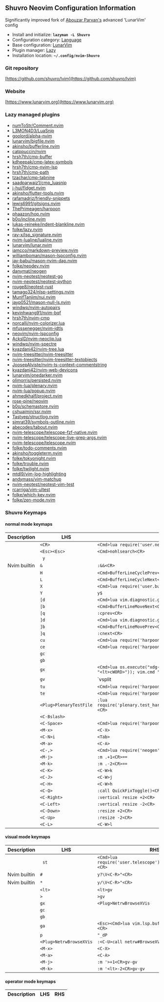 ## Shuvro Neovim Configuration Information

Significantly improved fork of [Abouzar Parvan's](https://github.com/abzcoding/lvim) advanced 'LunarVim' config

- Install and initialize: **`lazyman -L Shuvro`**
- Configuration category: [Language](https://lazyman.dev/configurations/#language-configurations)
- Base configuration:     [LunarVim](https://www.lunarvim.org)
- Plugin manager:         [Lazy](https://github.com/folke/lazy.nvim)
- Installation location:  **`~/.config/nvim-Shuvro`**

### Git repository

[https://github.com/shuvro/lvim](https://github.com/shuvro/lvim)

### Website

[https://www.lunarvim.org](https://www.lunarvim.org)

### Lazy managed plugins

- [numToStr/Comment.nvim](https://github.com/numToStr/Comment.nvim)
- [L3MON4D3/LuaSnip](https://github.com/L3MON4D3/LuaSnip)
- [goolord/alpha-nvim](https://github.com/goolord/alpha-nvim)
- [lunarvim/bigfile.nvim](https://github.com/lunarvim/bigfile.nvim.git)
- [akinsho/bufferline.nvim](https://github.com/akinsho/bufferline.nvim)
- [catppuccin/nvim](https://github.com/catppuccin/nvim)
- [hrsh7th/cmp-buffer](https://github.com/hrsh7th/cmp-buffer)
- [kdheepak/cmp-latex-symbols](https://github.com/kdheepak/cmp-latex-symbols)
- [hrsh7th/cmp-nvim-lsp](https://github.com/hrsh7th/cmp-nvim-lsp)
- [hrsh7th/cmp-path](https://github.com/hrsh7th/cmp-path)
- [tzachar/cmp-tabnine](https://github.com/tzachar/cmp-tabnine.git)
- [saadparwaiz1/cmp_luasnip](https://github.com/saadparwaiz1/cmp_luasnip)
- [j-hui/fidget.nvim](https://github.com/j-hui/fidget.nvim)
- [akinsho/flutter-tools.nvim](https://github.com/akinsho/flutter-tools.nvim)
- [rafamadriz/friendly-snippets](https://github.com/rafamadriz/friendly-snippets)
- [lewis6991/gitsigns.nvim](https://github.com/lewis6991/gitsigns.nvim)
- [ThePrimeagen/harpoon](https://github.com/ThePrimeagen/harpoon)
- [phaazon/hop.nvim](https://github.com/phaazon/hop.nvim)
- [b0o/incline.nvim](https://github.com/b0o/incline.nvim.git)
- [lukas-reineke/indent-blankline.nvim](https://github.com/lukas-reineke/indent-blankline.nvim)
- [folke/lazy.nvim](https://github.com/folke/lazy.nvim)
- [ray-x/lsp_signature.nvim](https://github.com/ray-x/lsp_signature.nvim)
- [nvim-lualine/lualine.nvim](https://github.com/nvim-lualine/lualine.nvim)
- [lunarvim/lunar.nvim](https://github.com/lunarvim/lunar.nvim.git)
- [iamcco/markdown-preview.nvim](https://github.com/iamcco/markdown-preview.nvim)
- [williamboman/mason-lspconfig.nvim](https://github.com/williamboman/mason-lspconfig.nvim)
- [jay-babu/mason-nvim-dap.nvim](https://github.com/jay-babu/mason-nvim-dap.nvim)
- [folke/neodev.nvim](https://github.com/folke/neodev.nvim)
- [danymat/neogen](https://github.com/danymat/neogen.git)
- [nvim-neotest/neotest-go](https://github.com/nvim-neotest/neotest-go.git)
- [nvim-neotest/neotest-python](https://github.com/nvim-neotest/neotest-python)
- [rouge8/neotest-rust](https://github.com/rouge8/neotest-rust.git)
- [tamago324/nlsp-settings.nvim](https://github.com/tamago324/nlsp-settings.nvim.git)
- [MunifTanjim/nui.nvim](https://github.com/MunifTanjim/nui.nvim)
- [jayp0521/mason-null-ls.nvim](https://github.com/jayp0521/mason-null-ls.nvim)
- [windwp/nvim-autopairs](https://github.com/windwp/nvim-autopairs)
- [kevinhwang91/nvim-bqf](https://github.com/kevinhwang91/nvim-bqf.git)
- [hrsh7th/nvim-cmp](https://github.com/hrsh7th/nvim-cmp)
- [norcalli/nvim-colorizer.lua](https://github.com/norcalli/nvim-colorizer.lua)
- [mfussenegger/nvim-jdtls](https://github.com/mfussenegger/nvim-jdtls)
- [neovim/nvim-lspconfig](https://github.com/neovim/nvim-lspconfig)
- [AckslD/nvim-neoclip.lua](https://github.com/AckslD/nvim-neoclip.lua.git)
- [windwp/nvim-spectre](https://github.com/windwp/nvim-spectre.git)
- [kyazdani42/nvim-tree.lua](https://github.com/kyazdani42/nvim-tree.lua)
- [nvim-treesitter/nvim-treesitter](https://github.com/nvim-treesitter/nvim-treesitter)
- [nvim-treesitter/nvim-treesitter-textobjects](https://github.com/nvim-treesitter/nvim-treesitter-textobjects)
- [JoosepAlviste/nvim-ts-context-commentstring](https://github.com/JoosepAlviste/nvim-ts-context-commentstring)
- [kyazdani42/nvim-web-devicons](https://github.com/kyazdani42/nvim-web-devicons)
- [lunarvim/onedarker.nvim](https://github.com/lunarvim/onedarker.nvim.git)
- [olimorris/persisted.nvim](https://github.com/olimorris/persisted.nvim.git)
- [nvim-lua/plenary.nvim](https://github.com/nvim-lua/plenary.nvim)
- [nvim-lua/popup.nvim](https://github.com/nvim-lua/popup.nvim)
- [ahmedkhalf/project.nvim](https://github.com/ahmedkhalf/project.nvim)
- [rose-pine/neovim](https://github.com/rose-pine/neovim.git)
- [b0o/schemastore.nvim](https://github.com/b0o/schemastore.nvim)
- [cshuaimin/ssr.nvim](https://github.com/cshuaimin/ssr.nvim)
- [Tastyep/structlog.nvim](https://github.com/Tastyep/structlog.nvim.git)
- [simrat39/symbols-outline.nvim](https://github.com/simrat39/symbols-outline.nvim)
- [abecodes/tabout.nvim](https://github.com/abecodes/tabout.nvim.git)
- [nvim-telescope/telescope-fzf-native.nvim](https://github.com/nvim-telescope/telescope-fzf-native.nvim)
- [nvim-telescope/telescope-live-grep-args.nvim](https://github.com/nvim-telescope/telescope-live-grep-args.nvim)
- [nvim-telescope/telescope.nvim](https://github.com/nvim-telescope/telescope.nvim)
- [folke/todo-comments.nvim](https://github.com/folke/todo-comments.nvim)
- [akinsho/toggleterm.nvim](https://github.com/akinsho/toggleterm.nvim)
- [folke/tokyonight.nvim](https://github.com/folke/tokyonight.nvim)
- [folke/trouble.nvim](https://github.com/folke/trouble.nvim)
- [folke/twilight.nvim](https://github.com/folke/twilight.nvim)
- [mtdl9/vim-log-highlighting](https://github.com/mtdl9/vim-log-highlighting.git)
- [andymass/vim-matchup](https://github.com/andymass/vim-matchup)
- [nvim-neotest/neotest-vim-test](https://github.com/nvim-neotest/neotest-vim-test)
- [rcarriga/vim-ultest](https://github.com/rcarriga/vim-ultest.git)
- [folke/which-key.nvim](https://github.com/folke/which-key.nvim)
- [folke/zen-mode.nvim](https://github.com/folke/zen-mode.nvim)

### Shuvro Keymaps

#### normal mode keymaps

| Description | LHS | RHS |
| ----------- | --- | --- |
|  | `<CR>` | `<Cmd>lua require('user.neovim').maximize_current_split()<CR>` |
|  | `<Esc><Esc>` | `<Cmd>nohlsearch<CR>` |
|  | ` y` |  |
| Nvim builtin | `&` | `:&&<CR>` |
|  | `H` | `<Cmd>BufferLineCyclePrev<CR>` |
|  | `L` | `<Cmd>BufferLineCycleNext<CR>` |
|  | `X` | `<Cmd>lua require('user.bufferline').delete_buffer()<CR>` |
|  | `Y` | `y$` |
|  | `[d` | `<Cmd>lua vim.diagnostic.goto_prev()<CR>` |
|  | `[b` | `<Cmd>BufferLineMoveNext<CR>` |
|  | `[q` | `:cprev<CR>` |
|  | `]d` | `<Cmd>lua vim.diagnostic.goto_next()<CR>` |
|  | `]b` | `<Cmd>BufferLineMovePrev<CR>` |
|  | `]q` | `:cnext<CR>` |
|  | `cu` | `<Cmd>lua require('harpoon.term').sendCommand(1, 1)<CR>` |
|  | `ce` | `<Cmd>lua require('harpoon.term').sendCommand(1, 2)<CR>` |
|  | `gc` |  |
|  | `gb` |  |
|  | `gx` | `<Cmd>lua os.execute("xdg-open " .. vim.fn.shellescape(vim.fn.expand "<lt>cWORD>")); vim.cmd "redraw!"<CR>` |
|  | `gv` | `<Cmd>vsplit | lua vim.lsp.buf.definition({on_list = function(items) vim.fn.setqflist({}, 'r', items) vim.cmd('cfirst') end})<CR>` |
|  | `tu` | `<Cmd>lua require('harpoon.term').gotoTerminal(1)<CR>` |
|  | `te` | `<Cmd>lua require('harpoon.term').gotoTerminal(2)<CR>` |
|  | `<Plug>PlenaryTestFile` | `:lua require('plenary.test_harness').test_directory(vim.fn.expand("%:p"))<CR>` |
|  | `<C-Bslash>` |  |
|  | `<C-Space>` | `<Cmd>lua require('harpoon.cmd-ui').toggle_quick_menu()<CR>` |
|  | `<M-x>` | `<C-X>` |
|  | `<C-N>i` | `<Tab>` |
|  | `<M-a>` | `<C-A>` |
|  | `<C-,>` | `<Cmd>lua require('neogen').jump_next()<CR>` |
|  | `<M-j>` | `:m .+1<CR>==` |
|  | `<M-k>` | `:m .-2<CR>==` |
|  | `<C-K>` | `<C-W>k` |
|  | `<C-J>` | `<C-W>j` |
|  | `<C-H>` | `<C-W>h` |
|  | `<C-Q>` | `:call QuickFixToggle()<CR>` |
|  | `<C-Right>` | `:vertical resize +2<CR>` |
|  | `<C-Left>` | `:vertical resize -2<CR>` |
|  | `<C-Down>` | `:resize +2<CR>` |
|  | `<C-Up>` | `:resize -2<CR>` |
|  | `<C-L>` | `<C-W>l` |

#### visual mode keymaps

| Description | LHS | RHS |
| ----------- | --- | --- |
|  | ` st` | `<Cmd>lua require('user.telescope').grep_string_visual()<CR>` |
| Nvim builtin | `#` | `y?\V<C-R>"<CR>` |
| Nvim builtin | `*` | `y/\V<C-R>"<CR>` |
|  | `<lt>` | `<lt>gv` |
|  | `>` | `>gv` |
|  | `gx` | `<Plug>NetrwBrowseXVis` |
|  | `gc` |  |
|  | `gb` |  |
|  | `ga` | `<Esc><Cmd>lua vim.lsp.buf.range_code_action()<CR>` |
|  | `p` | `"_dP` |
|  | `<Plug>NetrwBrowseXVis` | `:<C-U>call netrw#BrowseXVis()<CR>` |
|  | `<M-x>` | `<C-X>` |
|  | `<M-a>` | `<C-A>` |
|  | `<M-j>` | `:m '>+1<CR>gv-gv` |
|  | `<M-k>` | `:m '<lt>-2<CR>gv-gv` |

#### operator mode keymaps

| Description | LHS | RHS |
| ----------- | --- | --- |
